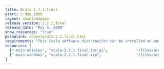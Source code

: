 ```yaml
---
title: Scala 2.7.1.final
start: 5 May 2008
layout: downloadpage
release_version: 2.7.1.final
release_date: "May 5, 2008"
show_resources: "true"
permalink: /download/2.7.1.final.html
requirements: "This Scala software distribution can be installed on any Unix-like or Windows system. It requires the Java runtime version 1.6 or later, which can be downloaded <a href='http://www.java.com/'>here</a>."
resources: [
  ["-main-unixsys", "scala-2.7.1.final.tar.gz",             "/files/archives/scala-2.7.1.final.tar.gz",                "Max OS X, Unix, Cygwin",  "13 MB"],
  ["-main-windows", "scala-2.7.1.final.zip",                "/files/archives/scala-2.7.1.final.zip",                   "Windows",                 "13 MB"]
]
---
```




